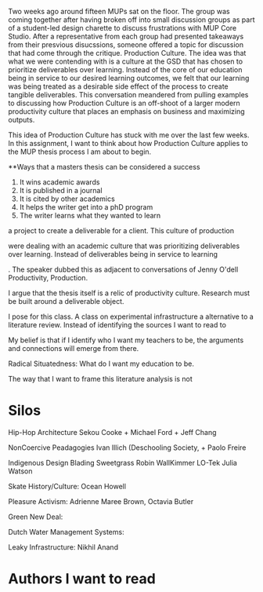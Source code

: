 
Two weeks ago around fifteen MUPs sat on the floor. The group was coming together after having broken off into small discussion groups as part of a student-led design charette to discuss frustrations with MUP Core Studio. After a representative from each group had presented takeaways from their presvious disucssions, someone offered a topic for discussion that had come through the critique. Production Culture. The idea was that what we were contending with is a culture at the GSD that has chosen to prioritize deliverables over learning. Instead of the core of our education being in service to our desired learning outcomes, we felt that our learning was being treated as a desirable side effect of the process to create tangible deliverables. This conversation meandered from pulling examples to discussing how Production Culture is an off-shoot of a larger modern productivity culture that places an emphasis on business and maximizing outputs. 

This idea of Production Culture has stuck with me over the last few weeks. 
In this assignment, I want to think about how Production Culture applies to the MUP thesis process I am about to begin. 


**Ways that a masters thesis can be considered a success
  1. It wins academic awards
  2. It is published in a journal 
  3. It is cited by other academics
  4. It helps the writer get into a phD program
  5. The writer learns what they wanted  to learn


a project to create a deliverable for a client. This culture of production 

were dealing with an academic culture that was prioritizing deliverables over learning. Instead of deliverables being in service to learning

. The speaker dubbed this as adjacent to conversations of Jenny O'dell Productivity, Production. 

I argue that the thesis itself is a relic of productivity culture. Research must be built around a deliverable object. 

I pose for this class. A class on experimental infrastructure a alternative to a literature review. 
Instead of identifying the sources I want to read to 

My belief is that if I identify who I want my teachers to be, the arguments and connections will emerge from there. 

Radical Situatedness: 
What do I want my education to be. 


The way that I want to frame this literature analysis is not 


# Silos

Hip-Hop Architecture
Sekou Cooke + Michael Ford + Jeff Chang

NonCoercive Peadagogies
Ivan Illich (Deschooling Society,  + Paolo Freire 

Indigenous Design
Blading Sweetgrass Robin WallKimmer LO-Tek Julia Watson

Skate History/Culture: 
Ocean Howell 

Pleasure Activism: Adrienne Maree Brown, Octavia Butler

Green New Deal:

Dutch Water Management Systems: 

Leaky Infrastructure: Nikhil Anand

# Authors I want to read
